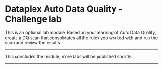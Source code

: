 # Dataplex Auto Data Quality - Challenge lab

This is an optional lab module. Based on your learning of Auto Data Quality, create a DQ scan that consolidates all the rules you worked with and run the scan and review the results.

<hr>

This concludes the module, more labs will be published shortly.

<hr>

